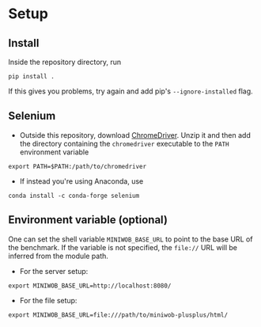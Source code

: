 # Setup

## Install

Inside the repository directory, run

```
pip install .
```

If this gives you problems, try again and add pip's `--ignore-installed` flag.

## Selenium

* Outside this repository, download [ChromeDriver](https://chromedriver.chromium.org/downloads). Unzip it and then add the directory containing the `chromedriver` executable to the `PATH` environment variable

```
export PATH=$PATH:/path/to/chromedriver
```

* If instead you're using Anaconda, use

```
conda install -c conda-forge selenium
```

## Environment variable (optional)

One can set the shell variable `MINIWOB_BASE_URL` to point to the base URL of the benchmark. If the variable is not specified, the `file://` URL will be inferred from the module path.

* For the server setup:

```
export MINIWOB_BASE_URL=http://localhost:8080/
```

* For the file setup:
```
export MINIWOB_BASE_URL=file:///path/to/miniwob-plusplus/html/
```
